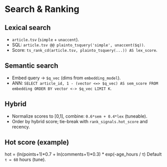 # Search & Ranking

## Lexical search

- `article.tsv` (`simple` + `unaccent`).
- SQL: `article.tsv @@ plainto_tsquery('simple', unaccent($q))`.
- Score: `ts_rank_cd(article.tsv, plainto_tsquery(...)) AS lex_score`.

## Semantic search

- Embed query → `$q_vec` (dims from `embedding_model`).
- ANN: `SELECT article_id, 1 - (vector <=> $q_vec) AS sem_score FROM embedding ORDER BY vector <-> $q_vec LIMIT K`.

## Hybrid

- Normalize scores to [0,1], combine: `0.6*sem + 0.4*lex` (tuneable).
- Order by hybrid score; tie-break with `rank_signals.hot_score` and recency.

## Hot score (example)

hot = (ln(points+1)*0.7 + ln(comments+1)*0.3) \* exp(-age_hours / τ)
Default `τ = 60` hours (tune).
